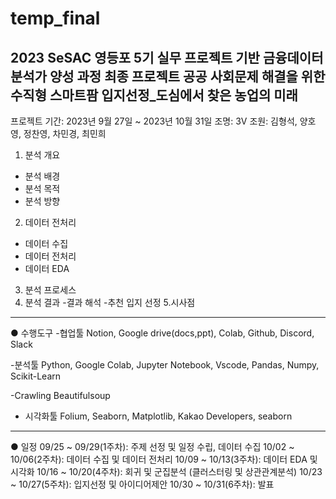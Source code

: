 # temp_final
2023 SeSAC 영등포 5기
실무 프로젝트 기반 금융데이터 분석가 양성 과정
최종 프로젝트
공공 사회문제 해결을 위한 수직형 스마트팜 입지선정_도심에서 찾은 농업의 미래
---
프로젝트 기간: 2023년 9월 27일 ~ 2023년 10월 31일
조명: 3V
조원: 김형석, 양호영, 정찬영, 차민경, 최민희
1. 분석 개요
- 분석 배경
- 분석 목적
- 분석 방향
2. 데이터 전처리
-  데이터 수집
- 데이터 전처리
- 데이터 EDA
3. 분석 프로세스
4. 분석 결과
-결과 해석
-추천 입지 선정
5.시사점
---
● 수행도구
-협업툴
Notion, Google drive(docs,ppt), Colab, Github, Discord, Slack

-분석툴
Python, Google Colab, Jupyter Notebook,  Vscode, Pandas, Numpy, Scikit-Learn

-Crawling
Beautifulsoup

- 시각화툴
Folium, Seaborn, Matplotlib, Kakao Developers, seaborn
---
● 일정 
09/25 ~ 09/29(1주차): 주제 선정 및 일정 수립, 데이터 수집
10/02 ~ 10/06(2주차): 데이터 수집 및 데이터 전처리
10/09 ~ 10/13(3주차): 데이터 EDA 및 시각화
10/16 ~ 10/20(4주차): 회귀 및 군집분석 (클러스터링 및 상관관계분석)
10/23 ~ 10/27(5주차): 입지선정 및 아이디어제안
10/30 ~ 10/31(6주차): 발표
